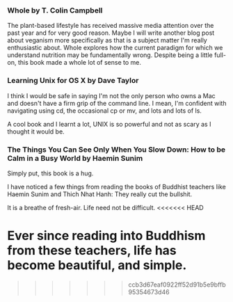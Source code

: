 
### Whole by T. Colin Campbell

The plant-based lifestyle has received massive media attention over the past year and for very good reason. Maybe I will write another blog post about veganism more specifically as that is a subject matter I'm really enthusiastic about.
Whole explores how the current paradigm for which we understand nutrition may be fundamentally wrong. Despite being a little full-on, this book made a whole lot of sense to me.

### Learning Unix for OS X by Dave Taylor

I think I would be safe in saying I'm not the only person who owns a Mac and doesn't have a firm grip of the command line. I mean, I'm confident with navigating using cd, the occasional cp or mv, and lots and lots of ls.

A cool book and I learnt a lot, UNIX is so powerful and not as scary as I thought it would be.

### The Things You Can See Only When You Slow Down: How to be Calm in a Busy World by Haemin Sunim

Simply put, this book is a hug.

I have noticed a few things from reading the books of Buddhist teachers like Haemin Sunim and Thich Nhat Hanh: They really cut the bullshit.

It is a breathe of fresh-air. Life need not be difficult.
<<<<<<< HEAD

Ever since reading into Buddhism from these teachers, life has become beautiful, and simple.
=======
>>>>>>> ccb3d67eaf0922ff52d91b5e9bffb95354673d46
